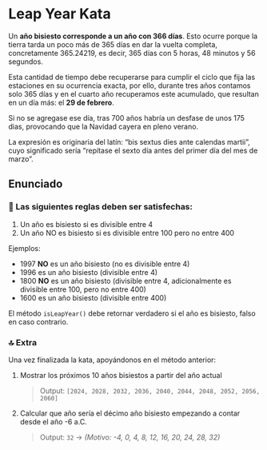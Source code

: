 # Leap Year Kata

Un **año bisiesto corresponde a un año con 366 días**. Esto ocurre porque la
tierra tarda un poco más de 365 días en dar la vuelta completa, concretamente
365.24219, es decir, 365 días con 5 horas, 48 minutos y 56 segundos.

Esta cantidad de tiempo debe recuperarse para cumplir el ciclo que fija las
estaciones en su ocurrencia exacta, por ello, durante tres años contamos solo
365 días y en el cuarto año recuperamos este acumulado, que resultan en un día
más: el **29 de febrero**.

Si no se agregase ese día, tras 700 años habría un desfase de unos 175 dias,
provocando que la Navidad cayera en pleno verano.

La expresión es originaria del latín: “bis sextus dies ante calendas martii”,
cuyo significado sería “repítase el sexto día antes del primer día del mes de
marzo”.

## Enunciado

### 📝 Las siguientes reglas deben ser satisfechas:

1. Un año es bisiesto si es divisible entre 4
2. Un año NO es bisiesto si es divisible entre 100 pero no entre 400

Ejemplos:

- 1997 **NO** es un año bisiesto (no es divisible entre 4)
- 1996 es un año bisiesto (divisible entre 4)
- 1800 **NO** es un año bisiesto (divisible entre 4, adicionalmente es divisible
  entre 100, pero no entre 400)
- 1600 es un año bisiesto (divisible entre 400)

El método `isLeapYear()` debe retornar verdadero si el año es bisiesto, falso en
caso contrario.

### 🔝 Extra

Una vez finalizada la kata, apoyándonos en el método anterior:

1. Mostrar los próximos 10 años bisiestos a partir del año actual
   > Output: `[2024, 2028, 2032, 2036, 2040, 2044, 2048, 2052, 2056, 2060]`
2. Calcular que año sería el décimo año bisiesto empezando a contar desde el año
   -6 a.C.
   > Output: `32` -> _(Motivo: -4, 0, 4, 8, 12, 16, 20, 24, 28, 32)_
